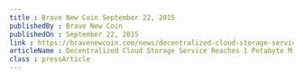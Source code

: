```yaml
---
title : Brave New Coin September 22, 2015
publishedBy : Brave New Coin
publishedOn : September 22, 2015
link : https://bravenewcoin.com/news/decentralized-cloud-storage-service-reaches-1-petabyte-milestone/
articleName : Decentralized Cloud Storage Service Reaches 1 Petabyte Milestone
class : pressArticle
---
```

